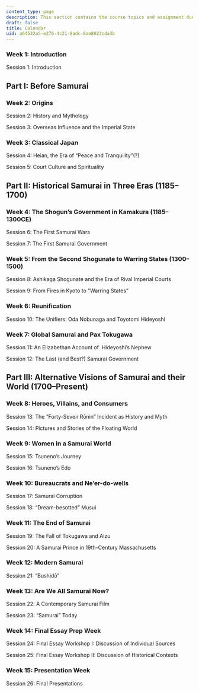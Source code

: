 ```yaml
---
content_type: page
description: This section contains the course topics and assignment due dates.
draft: false
title: Calendar
uid: a64522a5-e276-4c21-8adc-8ae8023cda3b
---
```

### Week 1: Introduction

Session 1: Introduction

## Part I: Before Samurai

### Week 2: Origins

Session 2: History and Mythology

Session 3: Overseas Influence and the Imperial State

### Week 3: Classical Japan

Session 4: Heian, the Era of “Peace and Tranquility”(?)

Session 5: Court Culture and Spirituality 

## Part II: Historical Samurai in Three Eras (1185–1700)

### Week 4: The Shogun’s Government in Kamakura (1185–1300CE)

Session 6: The First Samurai Wars

Session 7: The First Samurai Government

### Week 5: From the Second Shogunate to Warring States (1300–1500)

Session 8: Ashikaga Shogunate and the Era of Rival Imperial Courts

Session 9: From Fires in Kyoto to “Warring States”

### Week 6: Reunification 

Session 10: The Unifiers: Oda Nobunaga and Toyotomi Hideyoshi

### Week 7: Global Samurai and Pax Tokugawa

Session 11: An Elizabethan Account of  Hideyoshi’s Nephew

Session 12: The Last (and Best?) Samurai Government

## Part III: Alternative Visions of Samurai and their World (1700–Present)

### Week 8: Heroes, Villains, and Consumers

Session 13: The “Forty-Seven Rōnin” Incident as History and Myth

Session 14: Pictures and Stories of the Floating World

### Week 9: Women in a Samurai World

Session 15: Tsuneno’s Journey

Session 16: Tsuneno’s Edo

### Week 10: Bureaucrats and Ne’er-do-wells

Session 17: Samurai Corruption

Session 18: “Dream-besotted” Musui

### Week 11: The End of Samurai

Session 19: The Fall of Tokugawa and Aizu

Session 20: A Samurai Prince in 19th-Century Massachusetts 

### Week 12: Modern Samurai

Session 21: “Bushidō”

### Week 13: Are We All Samurai Now? 

Session 22: A Contemporary Samurai Film

Session 23: “Samurai” Today

### Week 14: Final Essay Prep Week

Session 24: Final Essay Workshop I: Discussion of Individual Sources

Session 25: Final Essay Workshop II: Discussion of Historical Contexts

### Week 15: Presentation Week

Session 26: Final Presentations